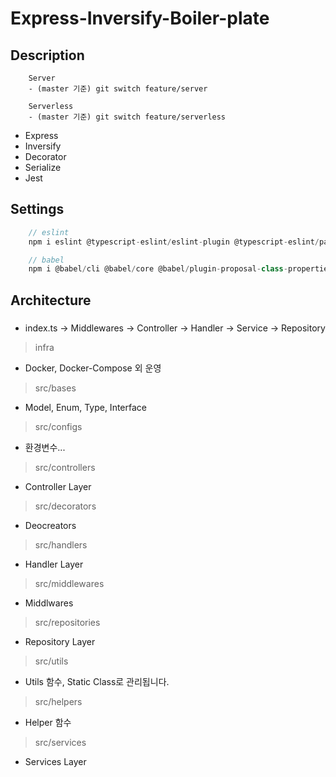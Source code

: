 # Express-Inversify-Boiler-plate

## Description

```
    Server
    - (master 기준) git switch feature/server

    Serverless
    - (master 기준) git switch feature/serverless
```

- Express
- Inversify
- Decorator
- Serialize
- Jest

## Settings

```ts
    // eslint
    npm i eslint @typescript-eslint/eslint-plugin @typescript-eslint/parser --save-dev
```

```ts
    // babel
    npm i @babel/cli @babel/core @babel/plugin-proposal-class-properties @babel/plugin-proposal-object-rest-spread @babel/plugin-transform-runtime @babel/preset-typescript @babel/preset-env babel-plugin-module-resolver @babel/plugin-proposal-decorators babel-plugin-parameter-decorator babel-plugin-inline-json-import
```

## Architecture

###

- index.ts -> Middlewares -> Controller -> Handler -> Service -> Repository

> infra

- Docker, Docker-Compose 외 운영

> src/bases

- Model, Enum, Type, Interface

> src/configs

- 환경변수...

> src/controllers

- Controller Layer

> src/decorators

- Deocreators

> src/handlers

- Handler Layer

> src/middlewares

- Middlwares

> src/repositories

- Repository Layer

> src/utils

- Utils 함수, Static Class로 관리됩니다.

> src/helpers

- Helper 함수

> src/services

- Services Layer
